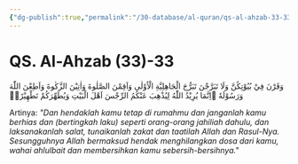 ```yaml
---
{"dg-publish":true,"permalink":"/30-database/al-quran/qs-al-ahzab-33-33/"}
---
```



# QS. Al-Ahzab (33)-33
وَقَرْنَ فِيْ بُيُوْتِكُنَّ وَلَا تَبَرَّجْنَ تَبَرُّجَ الْجَاهِلِيَّةِ الْاُوْلٰى وَاَقِمْنَ الصَّلٰوةَ وَاٰتِيْنَ الزَّكٰوةَ وَاَطِعْنَ اللّٰهَ وَرَسُوْلَهٗ ۗاِنَّمَا يُرِيْدُ اللّٰهُ لِيُذْهِبَ عَنْكُمُ الرِّجْسَ اَهْلَ الْبَيْتِ وَيُطَهِّرَكُمْ تَطْهِيْرًاۚ 

Artinya: *"Dan hendaklah kamu tetap di rumahmu dan janganlah kamu berhias dan (bertingkah laku) seperti orang-orang jahiliah dahulu, dan laksanakanlah salat, tunaikanlah zakat dan taatilah Allah dan Rasul-Nya. Sesungguhnya Allah bermaksud hendak menghilangkan dosa dari kamu, wahai ahlulbait dan membersihkan kamu sebersih-bersihnya."*
